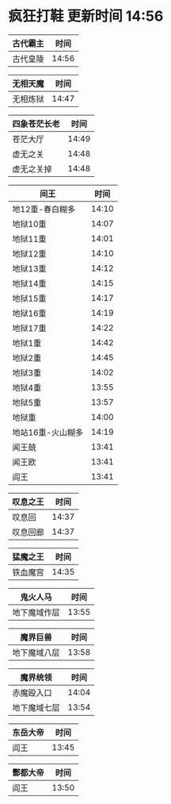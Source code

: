 # 疯狂打鞋 更新时间 14:56

| 古代霸主   | 时间    |
|--------|-------|
| 古代皇陵 | 14:56 |

| 无相天魔   | 时间    |
|--------|-------|
| 无相炼狱 | 14:47 |

| 四象苍茫长老   | 时间    |
|--------|-------|
| 苍茫大厅 | 14:49 |
| 虚无之关 | 14:48 |
| 虚无之关掉 | 14:48 |

| 间王   | 时间    |
|--------|-------|
| 地12重-春白糊多 | 14:10 |
| 地狱10重 | 14:07 |
| 地狱11重 | 14:01 |
| 地狱12重 | 14:10 |
| 地狱13重 | 14:12 |
| 地狱14重 | 14:15 |
| 地狱15重 | 14:17 |
| 地狱16重 | 14:19 |
| 地狱17重 | 14:22 |
| 地狱1重 | 14:42 |
| 地狱2重 | 14:45 |
| 地狱3重 | 14:02 |
| 地狱4重 | 13:55 |
| 地狱5重 | 13:57 |
| 地狱重 | 14:00 |
| 地站16重-火山糊多 | 14:19 |
| 闻王兢 | 13:41 |
| 闻王欧 | 13:41 |
| 阎王 | 13:41 |

| 叹息之王   | 时间    |
|--------|-------|
| 叹息回 | 14:37 |
| 叹息回廊 | 14:37 |

| 猛魔之王   | 时间    |
|--------|-------|
| 铁血魔宫 | 14:35 |

| 鬼火人马   | 时间    |
|--------|-------|
| 地下魔域作层 | 13:55 |

| 魔界巨兽   | 时间    |
|--------|-------|
| 地下魔域八层 | 13:58 |

| 魔界统领   | 时间    |
|--------|-------|
| 赤魔殴入口 | 14:04 |
| 地下魔域七层 | 13:54 |

| 东岳大帝   | 时间    |
|--------|-------|
| 阎王 | 13:45 |

| 酆都大帝   | 时间    |
|--------|-------|
| 阎王 | 13:50 |